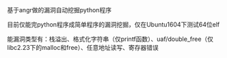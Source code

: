 基于angr做的漏洞自动挖掘python程序

目前仅能完python程序成简单程序的漏洞挖掘，仅在Ubuntu1604下测试64位elf

能漏洞类型有：栈溢出、格式化字符串（仅printf函数）、uaf/double_free（仅libc2.23下的malloc和free）、任意地址读写、寄存器错误